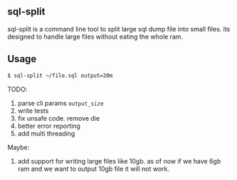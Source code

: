 sql-split
------------
sql-split is a command line tool to split large sql dump file into small files. its designed to handle large files without eating the whole ram.


Usage 
----------

```bash
$ sql-split ~/file.sql output=20m
```

TODO:
1. parse cli params `output_size`
2. write tests
3. fix unsafe code. remove die
4. better error reporting
5. add multi threading

Maybe:
1. add support for writing large files like 10gb. as of now if we have 6gb ram and we want to output 10gb file it will not work.